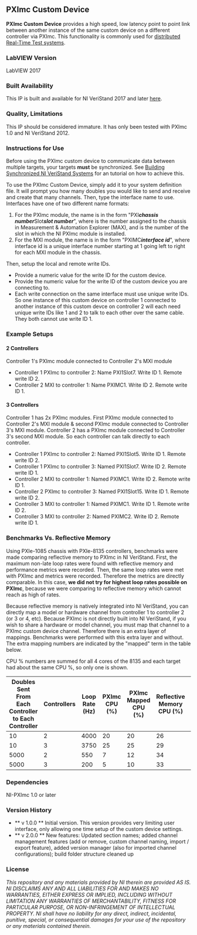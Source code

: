 ## PXImc Custom Device ##

**PXImc Custom Device** provides a high speed, low latency point to point link between another instance of the same custom device on a different controller via PXImc. This functionality is commonly used for [distributed Real-Time Test systems](http://www.ni.com/white-paper/11060/en). 

### LabVIEW Version ###

LabVIEW 2017

### Built Availability ###

This IP is built and available for NI VeriStand 2017 and later [here](https://github.com/NIVeriStandAdd-Ons/PXImc-Custom-Device/releases).

### Quality, Limitations ###

This IP should be considered immature. It has only been tested with PXImc 1.0 and NI VeriStand 2012.

### Instructions for Use ###
Before using the PXImc custom device to communicate data between multiple targets, your targets **must** be synchronized. See [Building Synchronized NI VeriStand Systems](http://www.ni.com/white-paper/14637/en) for an tutorial on how to achieve this.

To use the PXImc Custom Device, simply add it to your system definition file. It will prompt you how many doubles you would like to send and receive and create that many channels. Then, type the interface name to use. Interfaces have one of two different name formats:

1. For the PXImc module,  the name is in the form "PXI***chassis number***Slot***slot number***", where <chassis number> is the number assigned to the chassis in Measurement & Automation Explorer (MAX), and <slot number> is the number of the slot in which the NI PXImc module is installed.
1. For the MXI module, the name is in the form "PXIMC***interface id***", where interface id is a unique interface number starting at 1 going left to right for each MXI module in the chassis. 

Then, setup the local and remote write IDs.

- Provide a numeric value for the write ID for the  custom device.
- Provide the numeric value for the write ID of the custom device you are connecting to.
- Each write connection on the same interface must use unique write IDs. So one instance of this custom device on controller 1 connected to another instance of this custom devce on controller 2 will each need unique write IDs like 1 and 2 to talk to each other over the same cable. They both cannot use write ID 1.

### Example Setups ###

#### 2 Controllers ####
Controller 1's PXImc module connected to Controller 2's MXI module

- Controller 1 PXImc to controller 2: Name PXI1Slot7. Write ID 1. Remote write ID 2.
- Controller 2 MXI to controller 1: Name PXIMC1. Write ID 2. Remote write ID 1.

 
#### 3 Controllers ####
Controller 1 has 2x PXImc modules. First PXImc module connected to Controller 2's MXI module & second PXImc module connected to Controller 3's MXI module. Controller 2 has a PXImc module connected to Controller 3's second MXI module. So each controller can talk directly to each controller.

- Controller 1 PXImc to controller 2: Named PXI1Slot5. Write ID 1. Remote write ID 2.
- Controller 1 PXImc to controller 3: Named PXI1Slot7. Write ID 2. Remote write ID 1.
- Controller 2 MXI to controller 1: Named PXIMC1. Write ID 2. Remote write ID 1.
- Controller 2 PXImc to controller 3: Named PXI1Slot15. Write ID 1. Remote write ID 2.
- Controller 3 MXI to controller 1: Named PXIMC1. Write ID 1. Remote write ID 2.
- Controller 3 MXI to controller 2: Named PXIMC2. Write ID 2. Remote write ID 1.

### Benchmarks Vs. Reflective Memory ###
Using PXIe-1085 chassis with PXIe-8135 controllers, benchmarks were made comparing reflective memory to PXImc in NI VeriStand. First, the maximum non-late loop rates were found with reflective memory and performance metrics were recorded. Then, the same loop rates were met with PXImc and metrics were recorded. Therefore the metrics are directly comparable. In this case, **we did not try for highest loop rates possible on PXImc**, because we were comparing to reflective memory which cannot reach as high of rates.
 
Because reflective memory is natively integrated into NI VeriStand, you can directly map a model or hardware channel from controller 1 to controller 2 (or 3 or 4, etc). Because PXImc is not directly built into NI VeriStand, if you wish to share a hardware or model channel, you must map that channel to a PXImc custom device channel. Therefore there is an extra layer of mappings. Benchmarks were performed with this extra layer and without. The extra mapping numbers are indicated by the "mapped" term in the table below.

CPU % numbers are summed for all 4 cores of the 8135 and each target had about the same CPU %, so only one is shown.

| Doubles Sent From Each Controller to Each Controller | Controllers | Loop Rate (Hz) | PXImc CPU (%) | PXImc Mapped CPU (%) | Reflective Memory CPU (%) | PXImc HP Loop Duration (uS) | PXImc Mapped HP Loop Duration (uS) | Reflective Memory HP Loop Duration (uS) |
|------------------------------------------------------|-------------|----------------|---------------|----------------------|---------------------------|-----------------------------|------------------------------------|-----------------------------------------|
| 10                                                   | 2           | 4000           | 20            | 20                   | 26                        | 35                          | 35                                 | 48                                      |
| 10                                                   | 3           | 3750           | 25            | 25                   | 29                        | 51                          | 51                                 | 69                                      |
| 5000                                                 | 2           | 550            | 7             | 12                   | 34                        | 81                          | 136                                | 1001                                    |
| 5000                                                 | 3           | 200            | 5             | 10                   | 33                        | 135                         | 270                                |2800                                         |

### Dependencies ###

NI-PXImc 1.0 or later

### Version History ###

- ** v 1.0.0 ** Initial version. This version provides very limiting user interface, only allowing one time setup of the custom device settings.
- ** v 2.0.0 ** New features: Updated section names; added channel management features (add or remove, custom channel naming, import / export feature), added version manager (also for imported channel configurations); build folder structure cleaned up

### License ###

*This repository and any materials provided by NI therein are provided AS IS. NI DISCLAIMS ANY AND ALL LIABILITIES FOR AND MAKES NO WARRANTIES, EITHER EXPRESS OR IMPLIED, INCLUDING WITHOUT LIMITATION ANY WARRANTIES OF MERCHANTABILITY, FITNESS FOR  PARTICULAR PURPOSE, OR NON-INFRINGEMENT OF INTELLECTUAL PROPERTY. NI shall have no liability for any direct, indirect, incidental, punitive, special, or consequential damages for your use of the repository or any materials contained therein.*
